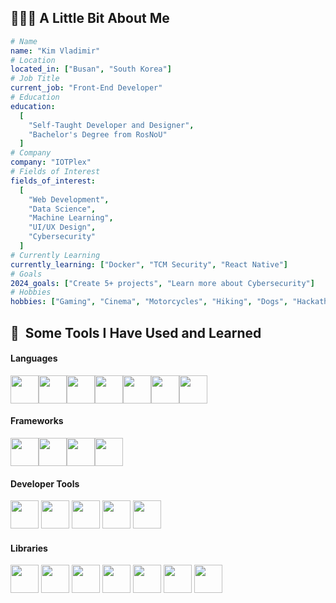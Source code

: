 ## 👨🏻‍💻 A Little Bit About Me ‍

```yaml
# Name
name: "Kim Vladimir"
# Location
located_in: ["Busan", "South Korea"]
# Job Title
current_job: "Front-End Developer" 
# Education
education:
  [
    "Self-Taught Developer and Designer",
    "Bachelor's Degree from RosNoU"
  ]
# Company
company: "IOTPlex"
# Fields of Interest
fields_of_interest:
  [
    "Web Development",
    "Data Science",
    "Machine Learning",
    "UI/UX Design",
    "Cybersecurity"
  ]
# Currently Learning
currently_learning: ["Docker", "TCM Security", "React Native"]
# Goals
2024_goals: ["Create 5+ projects", "Learn more about Cybersecurity"]
# Hobbies
hobbies: ["Gaming", "Cinema", "Motorcycles", "Hiking", "Dogs", "Hackathon"]
```

<h2> 🚀 &nbsp;Some Tools I Have Used and Learned</h2>
<p align="left">
  <h4>Languages</h4>
  <div style="display: flex">
    <img src="https://cdn.jsdelivr.net/gh/devicons/devicon@latest/icons/javascript/javascript-original.svg" width="45" height="45" />
   <img src="https://cdn.jsdelivr.net/gh/devicons/devicon@latest/icons/typescript/typescript-original.svg" width="45" height="45" />
   <img src="https://cdn.jsdelivr.net/gh/devicons/devicon@latest/icons/html5/html5-original.svg" width="45" height="45"/>
   <img src="https://cdn.jsdelivr.net/gh/devicons/devicon@latest/icons/css3/css3-original.svg" width="45" height="45" />
   <img src="https://cdn.jsdelivr.net/gh/devicons/devicon@latest/icons/php/php-original.svg" width="45" height="45"/>
   <img src="https://cdn.jsdelivr.net/gh/devicons/devicon@latest/icons/python/python-original.svg" width="45" height="45"/>
   <img src="https://cdn.jsdelivr.net/gh/devicons/devicon@latest/icons/mysql/mysql-original-wordmark.svg" width="45" height="45"/>
  </div>
   <h4>Frameworks</h4>
  <div style="display: flex">
     <img src="https://cdn.jsdelivr.net/gh/devicons/devicon@latest/icons/nodejs/nodejs-plain-wordmark.svg" width="45" height="45"/>
   <img src="https://cdn.jsdelivr.net/gh/devicons/devicon@latest/icons/react/react-original.svg" width="45" height="45"/>
   <img src="https://cdn.jsdelivr.net/gh/devicons/devicon@latest/icons/nextjs/nextjs-original.svg" width="45" height="45"/>
   <img src="https://cdn.jsdelivr.net/gh/devicons/devicon@latest/icons/vuejs/vuejs-original.svg" width="45" height="45"/>
  </div>
  <h4>Developer Tools</h4>
   <div>
     <img src="https://cdn.jsdelivr.net/gh/devicons/devicon@latest/icons/github/github-original.svg" width="45" height="45"/>
   <img src="https://cdn.jsdelivr.net/gh/devicons/devicon@latest/icons/neovim/neovim-original.svg" width="45" height="45"/>
   <img src="https://cdn.jsdelivr.net/gh/devicons/devicon@latest/icons/vscode/vscode-original.svg" width="45" height="45"/>
   <img src="https://cdn.jsdelivr.net/gh/devicons/devicon@latest/icons/postman/postman-original.svg" width="45" height="45"/>
   <img src="https://cdn.jsdelivr.net/gh/devicons/devicon@latest/icons/figma/figma-original.svg" width="45" height="45"/>
   </div>
   <h4>Libraries</h4>
   <div>
     <img src="https://cdn.jsdelivr.net/gh/devicons/devicon@latest/icons/photoshop/photoshop-original.svg" width="45" height="45"/>
   <img src="https://cdn.jsdelivr.net/gh/devicons/devicon@latest/icons/pandas/pandas-original-wordmark.svg" width="45" height="45"/>
   <img src="https://cdn.jsdelivr.net/gh/devicons/devicon@latest/icons/numpy/numpy-original.svg" width="45" height="45"/>
   <img src="https://cdn.jsdelivr.net/gh/devicons/devicon@latest/icons/matlab/matlab-original.svg" width="45" height="45"/>
   <img src="https://cdn.jsdelivr.net/gh/devicons/devicon@latest/icons/sass/sass-original.svg" width="45" height="45"/>
   <img src="https://cdn.jsdelivr.net/gh/devicons/devicon@latest/icons/tailwindcss/tailwindcss-original.svg" width="45" height="45"/>
   <img src="https://cdn.jsdelivr.net/gh/devicons/devicon@latest/icons/bootstrap/bootstrap-original.svg" width="45" height="45"/>
   </div>
</p>
